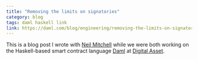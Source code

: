 ```yaml
---
title: "Removing the limits on signatories"
category: blog
tags: daml haskell link
link: https://daml.com/blog/engineering/removing-the-limits-on-signatories
---
```


This is a blog post I wrote with [Neil Mitchell](https://ndmitchell.com) while
we were both working on the Haskell-based smart contract language
[Daml](https://daml.com/) at [Digital Asset](https://www.digitalasset.com/).
